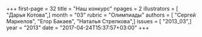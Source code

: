 +++
first-page = 32
title = "Наш конкурс"
npages = 2
illustrators = [ "Дарья Котова",]
month = "03"
rubric = "Олимпиады"
authors = [ "Сергей Маркелов", "Егор Бакаев", "Наталья Стрелкова",]
issues = [ "2013_03",]
year = "2013"
date = "2017-04-24T15:37:57+03:00"
+++
